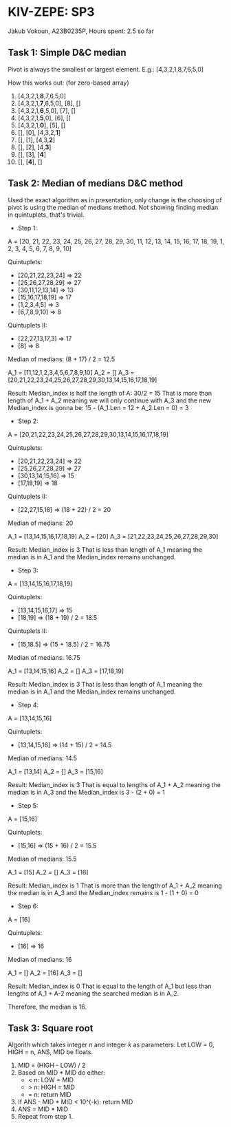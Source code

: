# KIV-ZEPE: SP3

Jakub Vokoun, A23B0235P, Hours spent: 2.5 so far

## Task 1: Simple D&C median

Pivot is always the smallest or largest element.
E.g.: \[4,3,2,1,8,7,6,5,0\]

How this works out:
(for zero-based array)

1. \[4,3,2,1,**8**,7,6,5,0\]
2. \[4,3,2,1,**7**,6,5,0\], \[8\], \[\]
3. \[4,3,2,1,**6**,5,0\], \[7\], \[\]
4. \[4,3,2,1,**5**,0\], \[6\], \[\]
5. \[4,3,2,1,**0**\], \[5\], \[\]
6. \[\], \[0\], \[4,3,2,**1**\]
7. \[\], \[1\], \[4,3,**2**\]
8. \[\], \[2\], \[4,**3**\]
9. \[\], \[3\], \[**4**\]
10. \[\], \[**4**\], \[\]

## Task 2: Median of medians D&C method

Used the exact algorithm as in presentation, only change is
the choosing of pivot is using the median of medians method.
Not showing finding median in quintuplets, that's trivial.

- Step 1:

A = \[20, 21, 22, 23, 24, 25, 26, 27, 28, 29, 30, 11, 12, 13, 14, 15,
16, 17, 18, 19, 1, 2, 3, 4, 5, 6, 7, 8, 9, 10\]

Quintuplets:

- \[20,21,22,23,24\] => 22
- \[25,26,27,28,29\] => 27
- \[30,11,12,13,14\] => 13
- \[15,16,17,18,19\] => 17
- \[1,2,3,4,5\] => 3
- \[6,7,8,9,10\] => 8

Quintuplets II:

- \[22,27,13,17,3\] => 17
- \[8\] => 8

Median of medians: (8 + 17) / 2 = 12.5

A_1 = \[11,12,1,2,3,4,5,6,7,8,9,10\]
A_2 = \[\]
A_3 = \[20,21,22,23,24,25,26,27,28,29,30,13,14,15,16,17,18,19\]

Result: Median_index is half the length of A: 30/2 = 15
That is more than length of A_1 + A_2 meaning we will only continue with A_3
and the new Median_index is gonna be:
    15 - (A_1.Len = 12 + A_2.Len = 0) = 3

- Step 2:

A = \[20,21,22,23,24,25,26,27,28,29,30,13,14,15,16,17,18,19\]

Quintuplets:

- \[20,21,22,23,24\] => 22
- \[25,26,27,28,29\] => 27
- \[30,13,14,15,16\] => 15
- \[17,18,19\] => 18

Quintuplets II:

- \[22,27,15,18\] => (18 + 22) / 2 = 20

Median of medians: 20

A_1 = \[13,14,15,16,17,18,19\]
A_2 = \[20\]
A_3 = \[21,22,23,24,25,26,27,28,29,30\]

Result: Median_index is 3
That is less than length of A_1 meaning the median is in A_1
and the Median_index remains unchanged.

- Step 3:

A = \[13,14,15,16,17,18,19\]

Quintuplets:

- \[13,14,15,16,17\] => 15
- \[18,19\] => (18 + 19) / 2 = 18.5

Quintuplets II:

- \[15,18.5\] => (15 + 18.5) / 2 = 16.75

Median of medians: 16.75

A_1 = \[13,14,15,16\]
A_2 = \[\]
A_3 = \[17,18,19\]

Result: Median_index is 3
That is less than length of A_1 meaning the median is in A_1
and the Median_index remains unchanged.

- Step 4:

A = \[13,14,15,16\]

Quintuplets:

- \[13,14,15,16\] => (14 + 15) / 2 = 14.5

Median of medians: 14.5

A_1 = \[13,14\]
A_2 = \[\]
A_3 = \[15,16\]

Result: Median_index is 3
That is equal to lengths of A_1 + A_2 meaning the median is in A_3
and the Median_index is 3 - (2 + 0) = 1

- Step 5:

A = \[15,16\]

Quintuplets:

- \[15,16\] => (15 + 16) / 2 = 15.5

Median of medians: 15.5

A_1 = \[15\]
A_2 = \[\]
A_3 = \[16\]

Result: Median_index is 1
That is more than the length of A_1 + A_2 meaning the median is in A_3
and the Median_index remains is 1 - (1 + 0) = 0

- Step 6:

A = \[16\]

Quintuplets:

- \[16\] => 16

Median of medians: 16

A_1 = \[\]
A_2 = \[16\]
A_3 = \[\]

Result: Median_index is 0
That is equal to the length of A_1 but less than lengths of A_1 + A-2
meaning the searched median is in A_2.

Therefore, the median is 16.

## Task 3: Square root

Algorith which takes integer *n* and integer *k* as parameters:
Let LOW = 0, HIGH = n, ANS, MID be floats.

1. MID = (HIGH - LOW) / 2
2. Based on MID * MID do either:
    - \< n: LOW = MID
    - \> n: HIGH = MID
    - \= n: return MID
3. If ANS - MID * MID < 10^(-k): return MID
4. ANS = MID * MID
5. Repeat from step 1.

